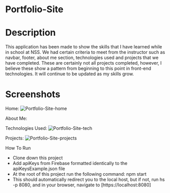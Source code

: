 # Portfolio-Site

# Description
This application has been made to show the skills that I have learned while in school at NSS. We had certain criteria to meet from the instructor such as navbar, footer, about me section, technologies used and projects that we have completed. These are certainly not all projects completed, however, I believe these show a pattern from beginning to this point in front-end technologies. It will continue to be updated as my skills grow.

# Screenshots

Home:
![Portfolio-Site-home](https://user-images.githubusercontent.com/51214463/83433841-1a36ac00-a3ff-11ea-9bd1-a1f9312437f5.PNG)

About Me:



Technologies Used:
![Portfolio-Site-tech](https://user-images.githubusercontent.com/51214463/83434024-5702a300-a3ff-11ea-93c9-afe6c7f5340f.PNG)

Projects:
![Portfolio-Site-projects](https://user-images.githubusercontent.com/51214463/83434074-6c77cd00-a3ff-11ea-9eb7-51ccd4f9dcb3.PNG)

How To Run
* Clone down this project
* Add apiKeys from Firebase formatted identically to the apiKeysExample.json file
* At the root of this project run the following command: npm start
* This should automatically redirect you to the local host, but if not, run hs -p 8080, and in your browser, navigate to [https://localhost:8080]
